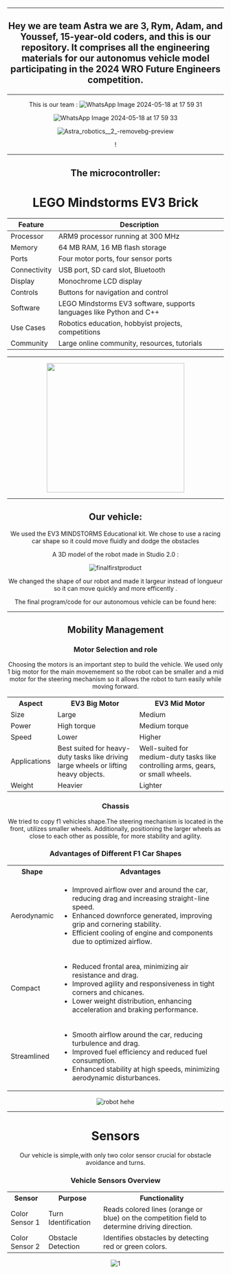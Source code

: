 
***
## <p align="center"> Hey we are team Astra we are 3, Rym, Adam, and Youssef, 15-year-old coders, and this is our repository. It comprises all the engineering materials for our autonomus vehicle model participating in the 2024 WRO Future Engineers competition. </p>


<div align=center>

  
***
This is our team :
![WhatsApp Image 2024-05-18 at 17 59 31](https://github.com/youssefelbaitar/WRO-Future-Engineers/assets/168293228/a29da0b3-5f08-4e1f-a1ec-4250f79eeb3c)


<div align=center>

  
![WhatsApp Image 2024-05-18 at 17 59 33](https://github.com/youssefelbaitar/WRO-Future-Engineers/assets/168293228/eb98efcf-f1fc-4408-a98d-319810468f3d)



<div align=center>

![Astra_robotics__2_-removebg-preview](https://github.com/youssefelbaitar/WRO-Future-Engineers/assets/168293228/a604f669-20ef-4af0-9544-f86272edc464)


<p align="center">!
</p>
</div>

***
## The microcontroller:
<body>
  <div align=center>
    <h1>LEGO Mindstorms EV3 Brick</h1>
</div>
</body>

<table>
  <thead>
    <tr>
      <th>Feature</th>
      <th>Description</th>
    </tr>
  </thead>
  <tbody>
    <tr>
      <td>Processor</td>
      <td>ARM9 processor running at 300 MHz</td>
    </tr>
    <tr>
      <td>Memory</td>
      <td>64 MB RAM, 16 MB flash storage</td>
    </tr>
    <tr>
      <td>Ports</td>
      <td>Four motor ports, four sensor ports</td>
    </tr>
    <tr>
      <td>Connectivity</td>
      <td>USB port, SD card slot, Bluetooth</td>
    </tr>
    <tr>
      <td>Display</td>
      <td>Monochrome LCD display</td>
    </tr>
    <tr>
      <td>Controls</td>
      <td>Buttons for navigation and control</td>
    </tr>
    <tr>
      <td>Software</td>
      <td>LEGO Mindstorms EV3 software, supports languages like Python and C++</td>
    </tr>
    <tr>
      <td>Use Cases</td>
      <td>Robotics education, hobbyist projects, competitions</td>
    </tr>
    <tr>
      <td>Community</td>
      <td>Large online community, resources, tutorials</td>
    </tr>
  </tbody>
</table>

***
<p align="center">
  <img width="320" height="300" src="https://m.media-amazon.com/images/I/31uzGocdrPL._AC_UF894,1000_QL80_.jpg">
</p>


  


***
## Our vehicle: 

We used the EV3 MINDSTORMS Educational kit. We chose to use a racing car shape so it could move fluidly and dodge the obstacles

A 3D model of the robot made in Studio 2.0 :

![finalfirstproduct](https://github.com/youssefelbaitar/WRO-Future-Engineers/assets/164657596/dbaef324-04d2-4831-9cfe-4c9155e96a13)

We changed the shape of our robot and made it largeur instead of longueur so it can move quickly and more efficently .



The final program/code for our autonomous vehicle can be found here: 


***
## Mobility Management

### Motor Selection and role
Choosing the motors is an important step to build the vehicle. We used only 1 big motor for the main movemement so the robot can be smaller and a mid motor for the steering mechanism so it allows the robot to turn easily while moving forward.

<body>
    <table>
        <tr>
            <th>Aspect</th>
            <th>EV3 Big Motor</th>
            <th>EV3 Mid Motor</th>
        </tr>
        <tr>
            <td>Size</td>
            <td>Large</td>
            <td>Medium</td>
        </tr>
        <tr>
            <td>Power</td>
            <td>High torque</td>
            <td>Medium torque</td>
        </tr>
        <tr>
            <td>Speed</td>
            <td>Lower</td>
            <td>Higher</td>
        </tr>
        <tr>
            <td>Applications</td>
            <td>Best suited for heavy-duty tasks like driving large wheels or lifting heavy objects.</td>
            <td>Well-suited for medium-duty tasks like controlling arms, gears, or small wheels.</td>
        </tr>
        <tr>
            <td>Weight</td>
            <td>Heavier</td>
            <td>Lighter</td>
        </tr>
    </table>

  
### Chassis 

We tried to copy f1 vehicles shape.The steering mechanism is located in the front, utilizes smaller wheels. Additionally, positioning the larger wheels as close to each other as possible, for more stability and agility.
    <meta charset="UTF-8">
    <meta name="viewport" content="width=device-width, initial-scale=1.0">

</head>
<body>
    <h3>Advantages of Different F1 Car Shapes</h3>
    <table>
        <tr>
            <th>Shape</th>
            <th>Advantages</th>
        </tr>
        <tr>
            <td>Aerodynamic</td>
            <td>
                <ul>
                    <li>Improved airflow over and around the car, reducing drag and increasing straight-line speed.</li>
                    <li>Enhanced downforce generated, improving grip and cornering stability.</li>
                    <li>Efficient cooling of engine and components due to optimized airflow.</li>
                </ul>
            </td>
        </tr>
        <tr>
            <td>Compact</td>
            <td>
                <ul>
                    <li>Reduced frontal area, minimizing air resistance and drag.</li>
                    <li>Improved agility and responsiveness in tight corners and chicanes.</li>
                    <li>Lower weight distribution, enhancing acceleration and braking performance.</li>
                </ul>
            </td>
        </tr>
        <tr>
            <td>Streamlined</td>
            <td>
                <ul>
                    <li>Smooth airflow around the car, reducing turbulence and drag.</li>
                    <li>Improved fuel efficiency and reduced fuel consumption.</li>
                    <li>Enhanced stability at high speeds, minimizing aerodynamic disturbances.</li>
                </ul>
            </td>
        </tr>
    </table>
</body>

<p align="center">

  
![robot hehe](https://github.com/youssefelbaitar/WRO-Future-Engineers/assets/164657596/08faa470-58ce-440f-a0d2-4ba979c20e14)


</p>

***
<h1> Sensors </h1>

Our vehicle is simple,with only two color sensor crucial for obstacle avoidance and turns.


  
### Vehicle Sensors Overview

<body>
    <table>
        <tr>
            <th>Sensor</th>
            <th>Purpose</th>
            <th>Functionality</th>
        </tr>
        <tr>
            <td>Color Sensor 1</td>
            <td>Turn Identification</td>
            <td>Reads colored lines (orange or blue) on the competition field to determine driving direction.</td>
        </tr>
        <tr>
            <td>Color Sensor 2</td>
            <td>Obstacle Detection</td>
            <td>Identifies obstacles by detecting red or green colors.</td>
        </tr>
    </table>
  </body>
<p align="center">
  
![1](https://github.com/youssefelbaitar/WRO-Future-Engineers/assets/164657596/a5cf38b7-1196-4f77-b6f1-67d52d299269)

</p>



